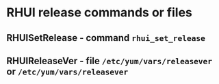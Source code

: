 RHUI release commands or files
==============================

RHUISetRelease - command ``rhui_set_release``
---------------------------------------------
RHUIReleaseVer - file ``/etc/yum/vars/releasever`` or ``/etc/yum/vars/releasever``
----------------------------------------------------------------------------------